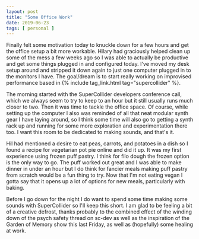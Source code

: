 ```yaml
---
layout: post
title: "Some Office Work"
date: 2019-06-23
tags: [ personal ]
---
```


Finally felt some motivation today to knuckle down for a few hours and get the office setup a bit more workable. Hilary
had graciously helped clean up some of the mess a few weeks ago so I was able to actually be productive and get some
things plugged in and configured today. I've moved my desk setup around and stripped it down again to just one computer
plugged in to the monitors I have. The goal/dream is to start really working on improvised performance based in
{% include tag_link.html tag="supercollider" %}.

The morning started with the SuperCollider developers conference call, which we always seem to try to keep to an hour
but it still usually runs much closer to two. Then it was time to tackle the office space. Of course, while setting up
the computer I also was reminded of all that neat modular synth gear I have laying around, so I think some time will
also go to getting a synth rack up and running for some more exploration and experimentation there too. I want this room
to be dedicated to making sounds, and that's it.

Hil had mentioned a desire to eat peas, carrots, and potatoes in a dish so I found a recipe for vegetarian pot pie
online and did it up. It was my first experience using frozen puff pastry. I think for filo dough the frozen option is
the only way to go. The puff worked out great and I was able to make dinner in under an hour but I do think for fancier
meals making puff pastry from scratch would be a fun thing to try. Now that I'm not eating vegan I gotta say that it
opens up a lot of options for new meals, particularly with baking.

Before I go down for the night I do want to spend some time making some sounds with SuperCollider so I'll keep this
short. I am glad to be feeling a bit of a creative defrost, thanks probably to the combined effect of the winding down
of the psych safety thread on sc-dev as well as the inspiration of the Garden of Memory show this last Friday, as well
as (hopefully) some healing at work.

